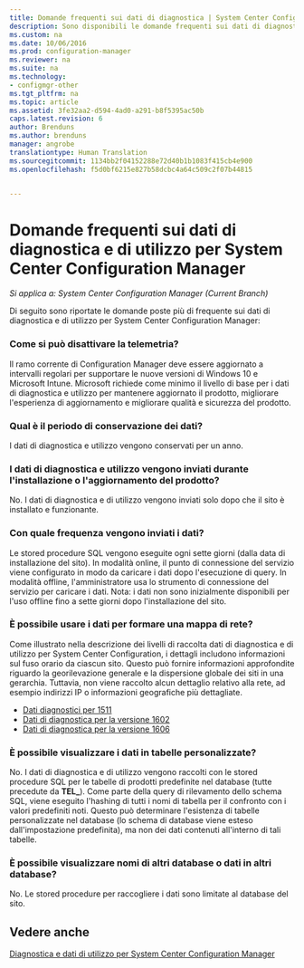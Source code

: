 ```yaml
---
title: Domande frequenti sui dati di diagnostica | System Center Configuration Manager
description: Sono disponibili le domande frequenti sui dati di diagnostica e di utilizzo per System Center Configuration Manager.
ms.custom: na
ms.date: 10/06/2016
ms.prod: configuration-manager
ms.reviewer: na
ms.suite: na
ms.technology:
- configmgr-other
ms.tgt_pltfrm: na
ms.topic: article
ms.assetid: 3fe32aa2-d594-4ad0-a291-b8f5395ac50b
caps.latest.revision: 6
author: Brenduns
ms.author: brenduns
manager: angrobe
translationtype: Human Translation
ms.sourcegitcommit: 1134bb2f04152288e72d40b1b1083f415cb4e900
ms.openlocfilehash: f5d0bf6215e827b58dcbc4a64c509c2f07b44815


---
```

# <a name="frequently-asked-questions-about-diagnostics-and-usage-data-for-system-center-configuration-manager"></a>Domande frequenti sui dati di diagnostica e di utilizzo per System Center Configuration Manager

*Si applica a: System Center Configuration Manager (Current Branch)*

Di seguito sono riportate le domande poste più di frequente sui dati di diagnostica e di utilizzo per System Center Configuration Manager:  

###  <a name="a-namebkmkoffa-how-do-i-turn-off-telemetry"></a><a name="bkmk_off"></a> Come si può disattivare la telemetria?  
 Il ramo corrente di Configuration Manager deve essere aggiornato a intervalli regolari per supportare le nuove versioni di Windows 10 e Microsoft Intune. Microsoft richiede come minimo il livello di base per i dati di diagnostica e utilizzo per mantenere aggiornato il prodotto, migliorare l'esperienza di aggiornamento e migliorare qualità e sicurezza del prodotto.  

###  <a name="a-namebkmkretentiona-what-is-the-data-retention-period"></a><a name="bkmk_retention"></a> Qual è il periodo di conservazione dei dati?  
 I dati di diagnostica e utilizzo vengono conservati per un anno.  

###  <a name="a-namebkmkupdatea-is-diagnostics-and-usage-data-sent-when-installing-or-updating-the-product"></a><a name="bkmk_update"></a> I dati di diagnostica e utilizzo vengono inviati durante l'installazione o l'aggiornamento del prodotto?  
 No. I dati di diagnostica e di utilizzo vengono inviati solo dopo che il sito è installato e funzionante.  

###  <a name="a-namebkmkfrequencya-how-frequently-is-the-data-sent"></a><a name="bkmk_frequency"></a> Con quale frequenza vengono inviati i dati?  
 Le stored procedure SQL vengono eseguite ogni sette giorni (dalla data di installazione del sito). In modalità online, il punto di connessione del servizio viene configurato in modo da caricare i dati dopo l'esecuzione di query. In modalità offline, l'amministratore usa lo strumento di connessione del servizio per caricare i dati. Nota: i dati non sono inizialmente disponibili per l'uso offline fino a sette giorni dopo l'installazione del sito.  

###  <a name="a-namebkmknetworka-can-the-data-be-used-to-form-a-network-map"></a><a name="bkmk_network"></a> È possibile usare i dati per formare una mappa di rete?  
 Come illustrato nella descrizione dei livelli di raccolta dati di diagnostica e di utilizzo per System Center Configuration, i dettagli includono informazioni sul fuso orario da ciascun sito. Questo può fornire informazioni approfondite riguardo la georilevazione generale e la dispersione globale dei siti in una gerarchia. Tuttavia, non viene raccolto alcun dettaglio relativo alla rete, ad esempio indirizzi IP o informazioni geografiche più dettagliate.
 - [Dati diagnostici per 1511](/sccm/core/plan-design/diagnostics/levels-of-diagnostic-usage-data-collection-1511)
 - [Dati di diagnostica per la versione 1602](/sccm/core/plan-design/diagnostics/levels-of-diagnostic-usage-data-collection-1602)
 - [Dati di diagnostica per la versione 1606](/sccm/core/plan-design/diagnostics/levels-of-diagnostic-usage-data-collection-1606)


###  <a name="a-namebkmktablesa-can-you-see-data-in-custom-tables"></a><a name="bkmk_tables"></a> È possibile visualizzare i dati in tabelle personalizzate?  
 No. I dati di diagnostica e di utilizzo vengono raccolti con le stored procedure SQL per le tabelle di prodotti predefinite nel database (tutte precedute da **TEL_**). Come parte della query di rilevamento dello schema SQL, viene eseguito l'hashing di tutti i nomi di tabella per il confronto con i valori predefiniti noti. Questo può determinare l'esistenza di tabelle personalizzate nel database (lo schema di database viene esteso dall'impostazione predefinita), ma non dei dati contenuti all'interno di tali tabelle.  

###  <a name="a-namebkmkdatabasesa-can-you-see-names-of-other-databases-or-data-in-other-databases"></a><a name="bkmk_databases"></a> È possibile visualizzare nomi di altri database o dati in altri database?  
 No. Le stored procedure per raccogliere i dati sono limitate al database del sito.  

## <a name="see-also"></a>Vedere anche  
 [Diagnostica e dati di utilizzo per System Center Configuration Manager](../../core/plan-design/diagnostics/diagnostics-and-usage-data.md)



<!--HONumber=Nov16_HO1-->


